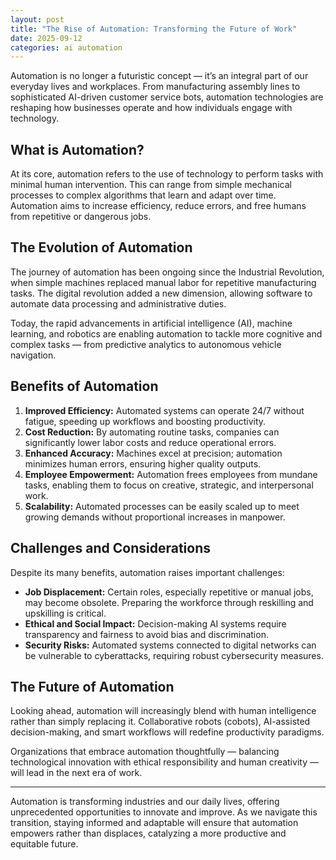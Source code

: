 ```yaml
---
layout: post
title: "The Rise of Automation: Transforming the Future of Work"
date: 2025-09-12
categories: ai automation
---
```


Automation is no longer a futuristic concept — it’s an integral part of our everyday lives and workplaces. From manufacturing assembly lines to sophisticated AI-driven customer service bots, automation technologies are reshaping how businesses operate and how individuals engage with technology.

## What is Automation?

At its core, automation refers to the use of technology to perform tasks with minimal human intervention. This can range from simple mechanical processes to complex algorithms that learn and adapt over time. Automation aims to increase efficiency, reduce errors, and free humans from repetitive or dangerous jobs.

## The Evolution of Automation

The journey of automation has been ongoing since the Industrial Revolution, when simple machines replaced manual labor for repetitive manufacturing tasks. The digital revolution added a new dimension, allowing software to automate data processing and administrative duties.

Today, the rapid advancements in artificial intelligence (AI), machine learning, and robotics are enabling automation to tackle more cognitive and complex tasks — from predictive analytics to autonomous vehicle navigation.

## Benefits of Automation

1. **Improved Efficiency:** Automated systems can operate 24/7 without fatigue, speeding up workflows and boosting productivity.
2. **Cost Reduction:** By automating routine tasks, companies can significantly lower labor costs and reduce operational errors.
3. **Enhanced Accuracy:** Machines excel at precision; automation minimizes human errors, ensuring higher quality outputs.
4. **Employee Empowerment:** Automation frees employees from mundane tasks, enabling them to focus on creative, strategic, and interpersonal work.
5. **Scalability:** Automated processes can be easily scaled up to meet growing demands without proportional increases in manpower.

## Challenges and Considerations

Despite its many benefits, automation raises important challenges:

- **Job Displacement:** Certain roles, especially repetitive or manual jobs, may become obsolete. Preparing the workforce through reskilling and upskilling is critical.
- **Ethical and Social Impact:** Decision-making AI systems require transparency and fairness to avoid bias and discrimination.
- **Security Risks:** Automated systems connected to digital networks can be vulnerable to cyberattacks, requiring robust cybersecurity measures.

## The Future of Automation

Looking ahead, automation will increasingly blend with human intelligence rather than simply replacing it. Collaborative robots (cobots), AI-assisted decision-making, and smart workflows will redefine productivity paradigms.

Organizations that embrace automation thoughtfully — balancing technological innovation with ethical responsibility and human creativity — will lead in the next era of work.

---

Automation is transforming industries and our daily lives, offering unprecedented opportunities to innovate and improve. As we navigate this transition, staying informed and adaptable will ensure that automation empowers rather than displaces, catalyzing a more productive and equitable future.
